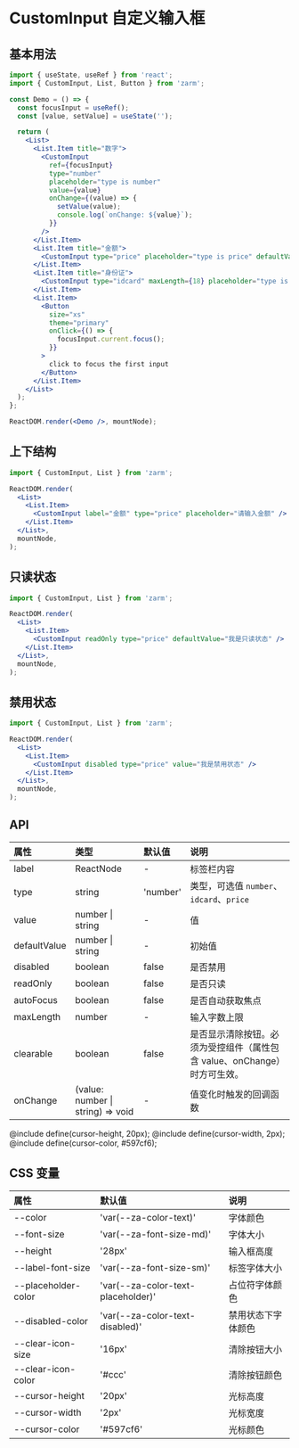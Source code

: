 # CustomInput 自定义输入框

## 基本用法

```jsx
import { useState, useRef } from 'react';
import { CustomInput, List, Button } from 'zarm';

const Demo = () => {
  const focusInput = useRef();
  const [value, setValue] = useState('');

  return (
    <List>
      <List.Item title="数字">
        <CustomInput
          ref={focusInput}
          type="number"
          placeholder="type is number"
          value={value}
          onChange={(value) => {
            setValue(value);
            console.log(`onChange: ${value}`);
          }}
        />
      </List.Item>
      <List.Item title="金额">
        <CustomInput type="price" placeholder="type is price" defaultValue="14.00" />
      </List.Item>
      <List.Item title="身份证">
        <CustomInput type="idcard" maxLength={18} placeholder="type is idcard" />
      </List.Item>
      <List.Item>
        <Button
          size="xs"
          theme="primary"
          onClick={() => {
            focusInput.current.focus();
          }}
        >
          click to focus the first input
        </Button>
      </List.Item>
    </List>
  );
};

ReactDOM.render(<Demo />, mountNode);
```

## 上下结构

```jsx
import { CustomInput, List } from 'zarm';

ReactDOM.render(
  <List>
    <List.Item>
      <CustomInput label="金额" type="price" placeholder="请输入金额" />
    </List.Item>
  </List>,
  mountNode,
);
```

## 只读状态

```jsx
import { CustomInput, List } from 'zarm';

ReactDOM.render(
  <List>
    <List.Item>
      <CustomInput readOnly type="price" defaultValue="我是只读状态" />
    </List.Item>
  </List>,
  mountNode,
);
```

## 禁用状态

```jsx
import { CustomInput, List } from 'zarm';

ReactDOM.render(
  <List>
    <List.Item>
      <CustomInput disabled type="price" value="我是禁用状态" />
    </List.Item>
  </List>,
  mountNode,
);
```

## API

| 属性         | 类型                              | 默认值   | 说明                                                                     |
| :----------- | :-------------------------------- | :------- | :----------------------------------------------------------------------- |
| label        | ReactNode                         | -        | 标签栏内容                                                               |
| type         | string                            | 'number' | 类型，可选值 `number`、`idcard`、`price`                                 |
| value        | number \| string                  | -        | 值                                                                       |
| defaultValue | number \| string                  | -        | 初始值                                                                   |
| disabled     | boolean                           | false    | 是否禁用                                                                 |
| readOnly     | boolean                           | false    | 是否只读                                                                 |
| autoFocus    | boolean                           | false    | 是否自动获取焦点                                                         |
| maxLength    | number                            | -        | 输入字数上限                                                             |
| clearable    | boolean                           | false    | 是否显示清除按钮。必须为受控组件（属性包含 value、onChange）时方可生效。 |
| onChange     | (value: number \| string) => void | -        | 值变化时触发的回调函数                                                   |

@include define(cursor-height, 20px);
@include define(cursor-width, 2px);
@include define(cursor-color, #597cf6);

## CSS 变量

| 属性                | 默认值                             | 说明               |
| :------------------ | :--------------------------------- | :----------------- |
| --color             | 'var(--za-color-text)'             | 字体颜色           |
| --font-size         | 'var(--za-font-size-md)'           | 字体大小           |
| --height            | '28px'                             | 输入框高度         |
| --label-font-size   | 'var(--za-font-size-sm)'           | 标签字体大小       |
| --placeholder-color | 'var(--za-color-text-placeholder)' | 占位符字体颜色     |
| --disabled-color    | 'var(--za-color-text-disabled)'    | 禁用状态下字体颜色 |
| --clear-icon-size   | '16px'                             | 清除按钮大小       |
| --clear-icon-color  | '#ccc'                             | 清除按钮颜色       |
| --cursor-height     | '20px'                             | 光标高度           |
| --cursor-width      | '2px'                              | 光标宽度           |
| --cursor-color      | '#597cf6'                          | 光标颜色           |
